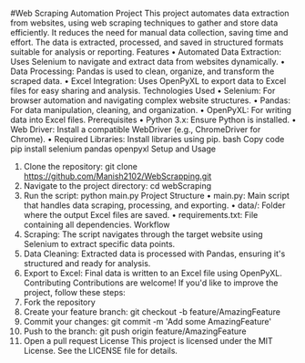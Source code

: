 #Web Scraping Automation Project
This project automates data extraction from websites, using web scraping techniques to gather and store data efficiently. It reduces the need for manual data collection, saving time and effort. The data is extracted, processed, and saved in structured formats suitable for analysis or reporting.
Features
•	Automated Data Extraction: Uses Selenium to navigate and extract data from websites dynamically.
•	Data Processing: Pandas is used to clean, organize, and transform the scraped data.
•	Excel Integration: Uses OpenPyXL to export data to Excel files for easy sharing and analysis.
Technologies Used
•	Selenium: For browser automation and navigating complex website structures.
•	Pandas: For data manipulation, cleaning, and organization.
•	OpenPyXL: For writing data into Excel files.
Prerequisites
•	Python 3.x: Ensure Python is installed.
•	Web Driver: Install a compatible WebDriver (e.g., ChromeDriver for Chrome).
•	Required Libraries: Install libraries using pip.
bash
Copy code
pip install selenium pandas openpyxl
Setup and Usage
1.	Clone the repository:
git clone https://github.com/Manish2102/WebScrapping.git
2.	Navigate to the project directory:
cd webScraping
3.	Run the script:
python main.py
Project Structure
•	main.py: Main script that handles data scraping, processing, and exporting.
•	data/: Folder where the output Excel files are saved.
•	requirements.txt: File containing all dependencies.
Workflow
1.	Scraping: The script navigates through the target website using Selenium to extract specific data points.
2.	Data Cleaning: Extracted data is processed with Pandas, ensuring it's structured and ready for analysis.
3.	Export to Excel: Final data is written to an Excel file using OpenPyXL.
Contributing
Contributions are welcome! If you'd like to improve the project, follow these steps:
1.	Fork the repository
2.	Create your feature branch: git checkout -b feature/AmazingFeature
3.	Commit your changes: git commit -m 'Add some AmazingFeature'
4.	Push to the branch: git push origin feature/AmazingFeature
5.	Open a pull request
License
This project is licensed under the MIT License. See the LICENSE file for details.


